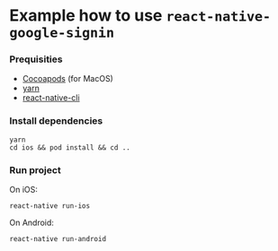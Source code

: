 # Example how to use `react-native-google-signin`

### Prequisities

- [Cocoapods](https://guides.cocoapods.org/using/getting-started.html#getting-started) (for MacOS)
- [yarn](https://yarnpkg.com/en/docs/install)
- [react-native-cli](https://facebook.github.io/react-native/docs/getting-started.html)

### Install dependencies
```
yarn
cd ios && pod install && cd ..
```

### Run project

On iOS:

```
react-native run-ios
```

On Android:

```
react-native run-android
```